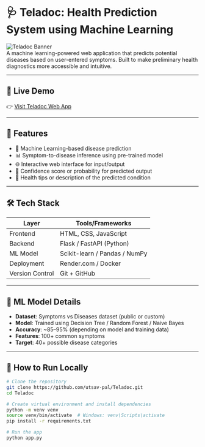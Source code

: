 # 🩺 Teladoc: Health Prediction System using Machine Learning

![Teladoc Banner](https://img.shields.io/badge/Status-Deployed-success?style=flat-square)  
A machine learning-powered web application that predicts potential diseases based on user-entered symptoms. Built to make preliminary health diagnostics more accessible and intuitive.

---

## 🚀 Live Demo

👉 [Visit Teladoc Web App](https://teladoc.onrender.com/home)

---

## 📌 Features

- 🧠 Machine Learning-based disease prediction  
- 📊 Symptom-to-disease inference using pre-trained model  
- 🌐 Interactive web interface for input/output  
- 📝 Confidence score or probability for predicted output  
- 💬 Health tips or description of the predicted condition  

---

## 🛠️ Tech Stack

| Layer       | Tools/Frameworks                       |
|-------------|----------------------------------------|
| Frontend    | HTML, CSS, JavaScript                  |
| Backend     | Flask / FastAPI (Python)               |
| ML Model    | Scikit-learn / Pandas / NumPy          |
| Deployment  | Render.com / Docker                    |
| Version Control | Git + GitHub                       |

---

## 🧠 ML Model Details

- **Dataset**: Symptoms vs Diseases dataset (public or custom)
- **Model**: Trained using Decision Tree / Random Forest / Naive Bayes
- **Accuracy**: ~85–95% (depending on model and training data)
- **Features**: 100+ common symptoms
- **Target**: 40+ possible disease categories

---

## 🧪 How to Run Locally

```bash
# Clone the repository
git clone https://github.com/utsav-pal/Teladoc.git
cd Teladoc

# Create virtual environment and install dependencies
python -m venv venv
source venv/bin/activate  # Windows: venv\Scripts\activate
pip install -r requirements.txt

# Run the app
python app.py
